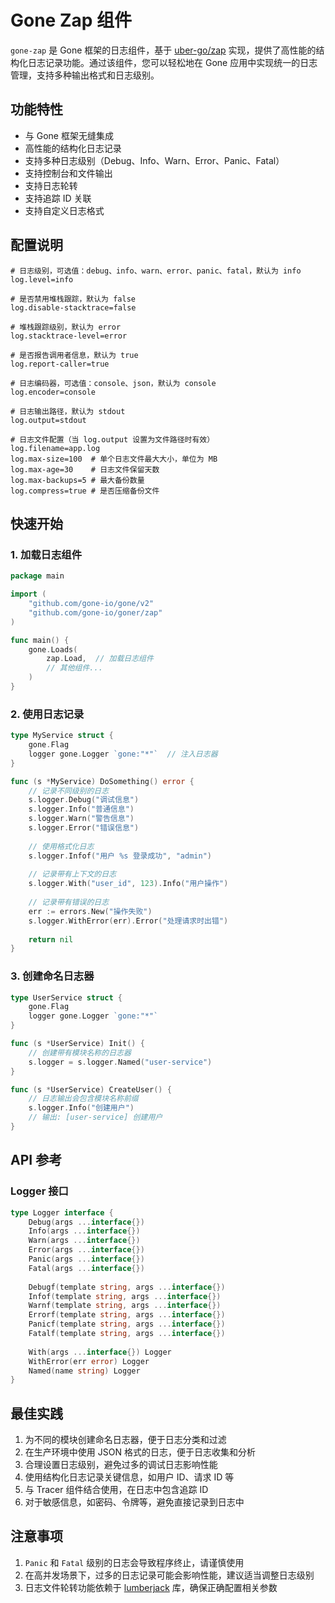 # Gone Zap 组件

`gone-zap` 是 Gone 框架的日志组件，基于 [uber-go/zap](https://github.com/uber-go/zap) 实现，提供了高性能的结构化日志记录功能。通过该组件，您可以轻松地在 Gone 应用中实现统一的日志管理，支持多种输出格式和日志级别。

## 功能特性

- 与 Gone 框架无缝集成
- 高性能的结构化日志记录
- 支持多种日志级别（Debug、Info、Warn、Error、Panic、Fatal）
- 支持控制台和文件输出
- 支持日志轮转
- 支持追踪 ID 关联
- 支持自定义日志格式


## 配置说明

```properties
# 日志级别，可选值：debug、info、warn、error、panic、fatal，默认为 info
log.level=info

# 是否禁用堆栈跟踪，默认为 false
log.disable-stacktrace=false

# 堆栈跟踪级别，默认为 error
log.stacktrace-level=error

# 是否报告调用者信息，默认为 true
log.report-caller=true

# 日志编码器，可选值：console、json，默认为 console
log.encoder=console

# 日志输出路径，默认为 stdout
log.output=stdout

# 日志文件配置（当 log.output 设置为文件路径时有效）
log.filename=app.log
log.max-size=100  # 单个日志文件最大大小，单位为 MB
log.max-age=30    # 日志文件保留天数
log.max-backups=5 # 最大备份数量
log.compress=true # 是否压缩备份文件
```

## 快速开始

### 1. 加载日志组件

```go
package main

import (
    "github.com/gone-io/gone/v2"
    "github.com/gone-io/goner/zap"
)

func main() {
    gone.Loads(
        zap.Load,  // 加载日志组件
        // 其他组件...
    )
}
```

### 2. 使用日志记录

```go
type MyService struct {
    gone.Flag
    logger gone.Logger `gone:"*"`  // 注入日志器
}

func (s *MyService) DoSomething() error {
    // 记录不同级别的日志
    s.logger.Debug("调试信息")
    s.logger.Info("普通信息")
    s.logger.Warn("警告信息")
    s.logger.Error("错误信息")
    
    // 使用格式化日志
    s.logger.Infof("用户 %s 登录成功", "admin")
    
    // 记录带有上下文的日志
    s.logger.With("user_id", 123).Info("用户操作")
    
    // 记录带有错误的日志
    err := errors.New("操作失败")
    s.logger.WithError(err).Error("处理请求时出错")
    
    return nil
}
```

### 3. 创建命名日志器

```go
type UserService struct {
    gone.Flag
    logger gone.Logger `gone:"*"`
}

func (s *UserService) Init() {
    // 创建带有模块名称的日志器
    s.logger = s.logger.Named("user-service")
}

func (s *UserService) CreateUser() {
    // 日志输出会包含模块名称前缀
    s.logger.Info("创建用户")
    // 输出: [user-service] 创建用户
}
```

## API 参考

### Logger 接口

```go
type Logger interface {
    Debug(args ...interface{})
    Info(args ...interface{})
    Warn(args ...interface{})
    Error(args ...interface{})
    Panic(args ...interface{})
    Fatal(args ...interface{})
    
    Debugf(template string, args ...interface{})
    Infof(template string, args ...interface{})
    Warnf(template string, args ...interface{})
    Errorf(template string, args ...interface{})
    Panicf(template string, args ...interface{})
    Fatalf(template string, args ...interface{})
    
    With(args ...interface{}) Logger
    WithError(err error) Logger
    Named(name string) Logger
}
```

## 最佳实践

1. 为不同的模块创建命名日志器，便于日志分类和过滤
2. 在生产环境中使用 JSON 格式的日志，便于日志收集和分析
3. 合理设置日志级别，避免过多的调试日志影响性能
4. 使用结构化日志记录关键信息，如用户 ID、请求 ID 等
5. 与 Tracer 组件结合使用，在日志中包含追踪 ID
6. 对于敏感信息，如密码、令牌等，避免直接记录到日志中

## 注意事项

1. `Panic` 和 `Fatal` 级别的日志会导致程序终止，请谨慎使用
2. 在高并发场景下，过多的日志记录可能会影响性能，建议适当调整日志级别
3. 日志文件轮转功能依赖于 [lumberjack](https://github.com/natefinch/lumberjack) 库，确保正确配置相关参数